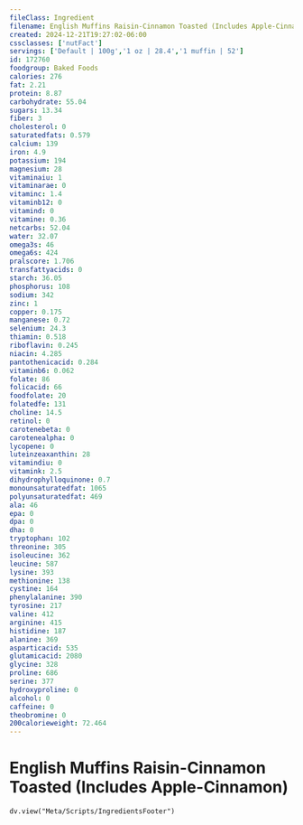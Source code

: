 ```yaml
---
fileClass: Ingredient
filename: English Muffins Raisin-Cinnamon Toasted (Includes Apple-Cinnamon)
created: 2024-12-21T19:27:02-06:00
cssclasses: ['nutFact']
servings: ['Default | 100g','1 oz | 28.4','1 muffin | 52']
id: 172760
foodgroup: Baked Foods
calories: 276
fat: 2.21
protein: 8.87
carbohydrate: 55.04
sugars: 13.34
fiber: 3
cholesterol: 0
saturatedfats: 0.579
calcium: 139
iron: 4.9
potassium: 194
magnesium: 28
vitaminaiu: 1
vitaminarae: 0
vitaminc: 1.4
vitaminb12: 0
vitamind: 0
vitamine: 0.36
netcarbs: 52.04
water: 32.07
omega3s: 46
omega6s: 424
pralscore: 1.706
transfattyacids: 0
starch: 36.05
phosphorus: 108
sodium: 342
zinc: 1
copper: 0.175
manganese: 0.72
selenium: 24.3
thiamin: 0.518
riboflavin: 0.245
niacin: 4.285
pantothenicacid: 0.284
vitaminb6: 0.062
folate: 86
folicacid: 66
foodfolate: 20
folatedfe: 131
choline: 14.5
retinol: 0
carotenebeta: 0
carotenealpha: 0
lycopene: 0
luteinzeaxanthin: 28
vitamindiu: 0
vitamink: 2.5
dihydrophylloquinone: 0.7
monounsaturatedfat: 1065
polyunsaturatedfat: 469
ala: 46
epa: 0
dpa: 0
dha: 0
tryptophan: 102
threonine: 305
isoleucine: 362
leucine: 587
lysine: 393
methionine: 138
cystine: 164
phenylalanine: 390
tyrosine: 217
valine: 412
arginine: 415
histidine: 187
alanine: 369
asparticacid: 535
glutamicacid: 2080
glycine: 328
proline: 686
serine: 377
hydroxyproline: 0
alcohol: 0
caffeine: 0
theobromine: 0
200calorieweight: 72.464
---
```


# English Muffins Raisin-Cinnamon Toasted (Includes Apple-Cinnamon)

```dataviewjs
dv.view("Meta/Scripts/IngredientsFooter")
```